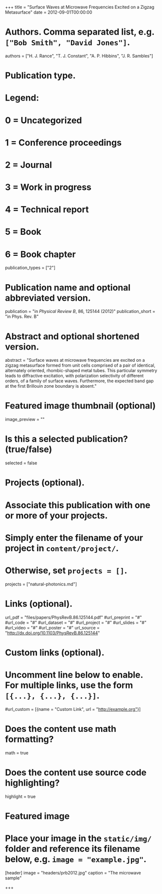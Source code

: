 +++
title = "Surface Waves at Microwave Frequencies Excited on a Zigzag Metasurface"
date = 2012-09-01T00:00:00

# Authors. Comma separated list, e.g. `["Bob Smith", "David Jones"]`.
authors = ["H. J. Rance", "T. J. Constant", "A. P. Hibbins", "J. R. Sambles"]

# Publication type.
# Legend:
# 0 = Uncategorized
# 1 = Conference proceedings
# 2 = Journal
# 3 = Work in progress
# 4 = Technical report
# 5 = Book
# 6 = Book chapter
publication_types = ["2"]

# Publication name and optional abbreviated version.
publication = "in *Physical Review B*, 86, 125144 (2012)"
publication_short = "in Phys. Rev. B"

# Abstract and optional shortened version.
abstract = "Surface waves at microwave frequencies are excited on a zigzag metasurface formed from unit cells comprised of a pair of identical, alternately oriented, rhombic-shaped metal tubes. This particular symmetry leads to diffractive excitation, with polarization selectivity of different orders, of a family of surface waves. Furthermore, the expected band gap at the first Brillouin zone boundary is absent."

# Featured image thumbnail (optional)
image_preview = ""

# Is this a selected publication? (true/false)
selected = false

# Projects (optional).
#   Associate this publication with one or more of your projects.
#   Simply enter the filename of your project in `content/project/`.
#   Otherwise, set `projects = []`.
projects = ["natural-photonics.md"]

# Links (optional).
url_pdf = "files/papers/PhysRevB.86.125144.pdf"
#url_preprint = "#"
#url_code = "#"
#url_dataset = "#"
#url_project = "#"
#url_slides = "#"
#url_video = "#"
#url_poster = "#"
url_source = "http://dx.doi.org/10.1103/PhysRevB.86.125144"

# Custom links (optional).
#   Uncomment line below to enable. For multiple links, use the form `[{...}, {...}, {...}]`.
#url_custom = [{name = "Custom Link", url = "http://example.org"}]

# Does the content use math formatting?
math = true

# Does the content use source code highlighting?
highlight = true

# Featured image
# Place your image in the `static/img/` folder and reference its filename below, e.g. `image = "example.jpg"`.
[header]
image = "headers/prb2012.jpg"
caption = "The microwave sample"

+++

